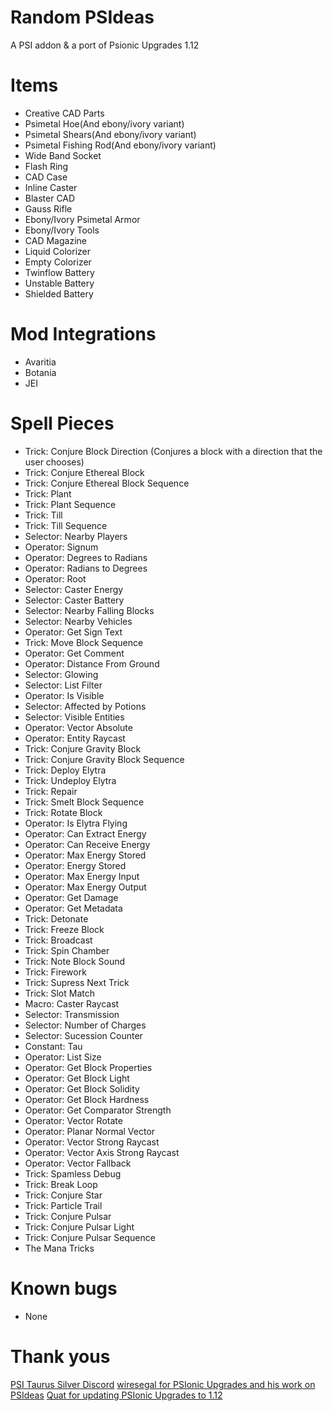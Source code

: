 # Random PSIdeas
A PSI addon & a port of Psionic Upgrades
1.12




Items
===========
* Creative CAD Parts
* Psimetal Hoe(And ebony/ivory variant)
* Psimetal Shears(And ebony/ivory variant)
* Psimetal Fishing Rod(And ebony/ivory variant)
* Wide Band Socket
* Flash Ring
* CAD Case
* Inline Caster
* Blaster CAD
* Gauss Rifle
* Ebony/Ivory Psimetal Armor
* Ebony/Ivory Tools
* CAD Magazine
* Liquid Colorizer 
* Empty Colorizer
* Twinflow Battery
* Unstable Battery
* Shielded Battery


Mod Integrations
===========
* Avaritia
* Botania
* JEI

Spell Pieces
============
* Trick: Conjure Block Direction (Conjures a block with a direction that the user chooses)
* Trick: Conjure Ethereal Block
* Trick: Conjure Ethereal Block Sequence
* Trick: Plant
* Trick: Plant Sequence
* Trick: Till
* Trick: Till Sequence
* Selector: Nearby Players
* Operator: Signum
* Operator: Degrees to Radians
* Operator: Radians to Degrees
* Operator: Root
* Selector: Caster Energy
* Selector: Caster Battery
* Selector: Nearby Falling Blocks
* Selector: Nearby Vehicles
* Operator: Get Sign Text
* Trick: Move Block Sequence
* Operator: Get Comment
* Operator: Distance From Ground
* Selector: Glowing
* Selector: List Filter
* Operator: Is Visible
* Selector: Affected by Potions
* Selector: Visible Entities
* Operator: Vector Absolute
* Operator: Entity Raycast
* Trick: Conjure Gravity Block
* Trick: Conjure Gravity Block Sequence
* Trick: Deploy Elytra
* Trick: Undeploy Elytra
* Trick: Repair
* Trick: Smelt Block Sequence
* Trick: Rotate Block
* Operator: Is Elytra Flying
* Operator: Can Extract Energy
* Operator: Can Receive Energy
* Operator: Max Energy Stored
* Operator: Energy Stored
* Operator: Max Energy Input
* Operator: Max Energy Output
* Operator: Get Damage
* Operator: Get Metadata
* Trick: Detonate
* Trick: Freeze Block
* Trick: Broadcast
* Trick: Spin Chamber
* Trick: Note Block Sound
* Trick: Firework
* Trick: Supress Next Trick
* Trick: Slot Match
* Macro: Caster Raycast
* Selector: Transmission
* Selector: Number of Charges
* Selector: Sucession Counter
* Constant: Tau
* Operator: List Size
* Operator: Get Block Properties
* Operator: Get Block Light
* Operator: Get Block Solidity
* Operator: Get Block Hardness
* Operator: Get Comparator Strength
* Operator: Vector Rotate
* Operator: Planar Normal Vector
* Operator: Vector Strong Raycast
* Operator: Vector Axis Strong Raycast
* Operator: Vector Fallback
* Trick: Spamless Debug
* Trick: Break Loop
* Trick: Conjure Star
* Trick: Particle Trail
* Trick: Conjure Pulsar
* Trick: Conjure Pulsar Light
* Trick: Conjure Pulsar Sequence
* The Mana Tricks


Known bugs
=========
* None

Thank yous
============
[PSI Taurus Silver Discord](http://discord.gg/vqg6qTH)
[wiresegal for PSIonic Upgrades and his work on PSIdeas](https://minecraft.curseforge.com/projects/psionic-upgrades)
[Quat for updating PSIonic Upgrades to 1.12](https://github.com/quat1024/PSIonic-Upgrades)